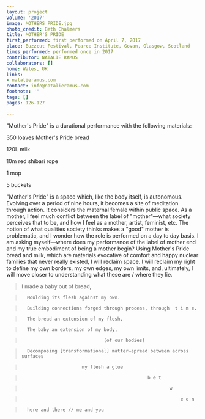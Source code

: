 ```yaml
---
layout: project
volume: '2017'
image: MOTHERS_PRIDE.jpg
photo_credit: Beth Chalmers
title: MOTHER'S PRIDE
first_performed: first performed on April 7, 2017
place: Buzzcut Festival, Pearce Institute, Govan, Glasgow, Scotland
times_performed: performed once in 2017
contributor: NATALIE RAMUS
collaborators: []
home: Wales, UK
links:
- natalieramus.com
contact: info@natalieramus.com
footnote: ''
tags: []
pages: 126-127

---
```


"Mother's Pride" is a durational performance with the following materials:

350 loaves Mother's Pride bread

120L milk

10m red shibari rope

1 mop

5 buckets

"Mother's Pride" is a space which, like the body itself, is autonomous. Evolving over a period of nine hours, it becomes a site of meditation through action. It considers the maternal female within public space. As a mother, I feel much conflict between the label of "mother"—what society perceives that to be, and how I feel as a mother, artist, feminist, etc. The notion of what qualities society thinks makes a "good" mother is problematic, and I wonder how the role is performed on a day to day basis. I am asking myself—where does my performance of the label of mother end and my true embodiment of being a mother begin? Using Mother's Pride bread and milk, which are materials evocative of comfort and happy nuclear families that never really existed, I will reclaim space. I will reclaim my right to define my own borders, my own edges, my own limits, and, ultimately, I will move closer to understanding what these are / where they lie.

> I made a baby out of bread,

>       Moulding its flesh against my own.

>       Building connections forged through process, through  t i m e.

>       The bread an extension of my flesh,

>       The baby an extension of my body,

>                                   (of our bodies)    

>       Decomposing [transformational] matter—spread between across surfaces

>                           my flesh a glue

>                                                   b e t

>                                                           w

>                                                               e e n

>       here and there // me and you 
